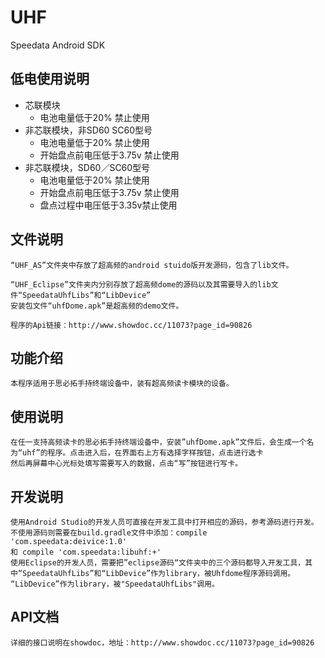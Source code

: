 # UHF
Speedata Android SDK

## 低电使用说明
* 芯联模块
  * 电池电量低于20% 禁止使用
* 非芯联模块，非SD60 SC60型号
  * 电池电量低于20% 禁止使用
  * 开始盘点前电压低于3.75v 禁止使用
* 非芯联模块，SD60／SC60型号
  * 电池电量低于20% 禁止使用
  * 开始盘点前电压低于3.75v 禁止使用
  * 盘点过程中电压低于3.35v禁止使用


## 文件说明

	“UHF_AS”文件夹中存放了超高频的android stuido版开发源码，包含了lib文件。
	
	“UHF_Eclipse”文件夹内分别存放了超高频dome的源码以及其需要导入的lib文件“SpeedataUhfLibs”和“LibDevice”
	安装包文件“uhfDome.apk”是超高频的demo文件。
	
	程序的Api链接：http://www.showdoc.cc/11073?page_id=90826
	
## 功能介绍

	本程序适用于思必拓手持终端设备中，装有超高频读卡模块的设备。
## 使用说明

	在任一支持高频读卡的思必拓手持终端设备中，安装”uhfDome.apk”文件后，会生成一个名为“uhf”的程序。点击进入后，在界面右上方有选择字样按钮，点击进行选卡
	然后再屏幕中心光标处填写需要写入的数据，点击“写”按钮进行写卡。
## 开发说明

	使用Android Studio的开发人员可直接在开发工具中打开相应的源码，参考源码进行开发。不使用源码则需要在build.gradle文件中添加：compile 'com.speedata:deivice:1.0'
    和 compile 'com.speedata:libuhf:+'
	使用Eclipse的开发人员，需要把”eclipse源码“文件夹中的三个源码都导入开发工具，其中“SpeedataUhfLibs”和“LibDevice”作为library，被Uhfdome程序源码调用。
	“LibDevice”作为library，被"SpeedataUhfLibs"调用。
## API文档

	详细的接口说明在showdoc，地址：http://www.showdoc.cc/11073?page_id=90826
